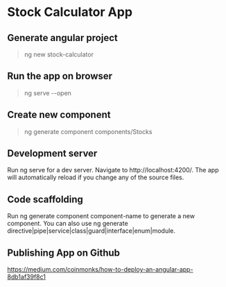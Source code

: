 # Stock Calculator App

## Generate angular project

> ng new stock-calculator

## Run the app on browser

> ng serve --open

## Create new component

> ng generate component components/Stocks

## Development server

Run ng serve for a dev server. Navigate to http://localhost:4200/. The app will automatically reload if you change any of the source files.

## Code scaffolding

Run ng generate component component-name to generate a new component. You can also use ng generate directive|pipe|service|class|guard|interface|enum|module.

## Publishing App on Github

https://medium.com/coinmonks/how-to-deploy-an-angular-app-8db1af39f8c1